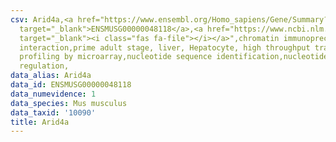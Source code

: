 ```yaml
---
csv: Arid4a,<a href="https://www.ensembl.org/Homo_sapiens/Gene/Summary?db=core;g=ENSMUSG00000048118"
  target="_blank">ENSMUSG00000048118</a>,<a href="https://www.ncbi.nlm.nih.gov/pubmed/23834426"
  target="_blank"><i class="fas fa-file"></i></a>",chromatin immunoprecipitation assay,direct
  interaction,prime adult stage, liver, Hepatocyte, high throughput transcription
  profiling by microarray,nucleotide sequence identification,nucleotide sequence identification,transcriptional
  regulation,
data_alias: Arid4a
data_id: ENSMUSG00000048118
data_numevidence: 1
data_species: Mus musculus
data_taxid: '10090'
title: Arid4a
---
```


